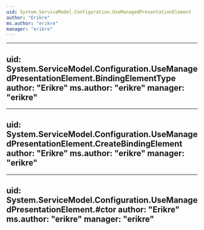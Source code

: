 ```yaml
---
uid: System.ServiceModel.Configuration.UseManagedPresentationElement
author: "Erikre"
ms.author: "erikre"
manager: "erikre"
---
```


---
uid: System.ServiceModel.Configuration.UseManagedPresentationElement.BindingElementType
author: "Erikre"
ms.author: "erikre"
manager: "erikre"
---

---
uid: System.ServiceModel.Configuration.UseManagedPresentationElement.CreateBindingElement
author: "Erikre"
ms.author: "erikre"
manager: "erikre"
---

---
uid: System.ServiceModel.Configuration.UseManagedPresentationElement.#ctor
author: "Erikre"
ms.author: "erikre"
manager: "erikre"
---
